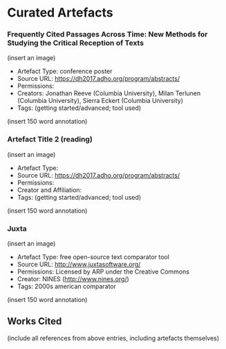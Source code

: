 # Curated Artefacts

### Frequently Cited Passages Across Time: New Methods for Studying the Critical Reception of Texts
(insert an image)
* Artefact Type: conference poster
* Source URL: https://dh2017.adho.org/program/abstracts/
* Permissions:
* Creators: Jonathan Reeve (Columbia University), Milan Terlunen (Columbia University), Sierra Eckert (Columbia University)
* Tags: (getting started/advanced; tool used)

(insert 150 word annotation)

### Artefact Title 2 (reading)
(insert an image)
* Artefact Type:
* Source URL: https://dh2017.adho.org/program/abstracts/
* Permissions:
* Creator and Affiliation:
* Tags: (getting started/advanced; tool used)

(insert 150 word annotation)

### Juxta
(insert an image)
* Artefact Type: free open-source text comparator tool
* Source URL: http://www.juxtasoftware.org/
* Permissions: Licensed by ARP under the Creative Commons
* Creator: NINES (http://www.nines.org/)
* Tags: 2000s american comparator

(insert 150 word annotation)

## Works Cited
(include all references from above entries, including artefacts themselves)

